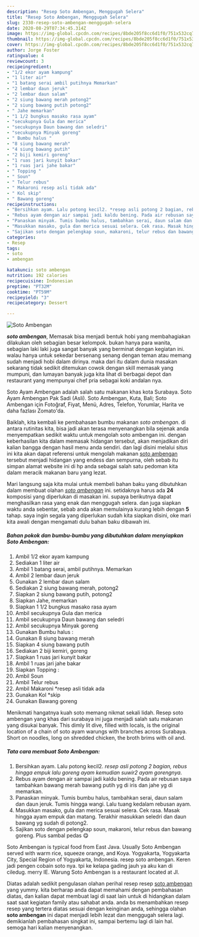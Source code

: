 ```yaml
---
description: "Resep Soto Ambengan, Menggugah Selera"
title: "Resep Soto Ambengan, Menggugah Selera"
slug: 2330-resep-soto-ambengan-menggugah-selera
date: 2020-08-29T07:34:45.314Z
image: https://img-global.cpcdn.com/recipes/8bde205f8cc6d1f0/751x532cq70/soto-ambengan-foto-resep-utama.jpg
thumbnail: https://img-global.cpcdn.com/recipes/8bde205f8cc6d1f0/751x532cq70/soto-ambengan-foto-resep-utama.jpg
cover: https://img-global.cpcdn.com/recipes/8bde205f8cc6d1f0/751x532cq70/soto-ambengan-foto-resep-utama.jpg
author: Jorge Foster
ratingvalue: 4
reviewcount: 3
recipeingredient:
- "1/2 ekor ayam kampung"
- "1 liter air"
- "1 batang serai ambil putihnya Memarkan"
- "2 lembar daun jeruk"
- "2 lembar daun salam"
- "2 siung bawang merah potong2"
- "2 siung bawang putih potong2"
- " Jahe memarkan"
- "1 1/2 bungkus masako rasa ayam"
- "secukupnya Gula dan merica"
- "secukupnya Daun bawang dan seledri"
- "secukupnya Minyak goreng"
- " Bumbu halus "
- "8 siung bawang merah"
- "4 siung bawang putih"
- "2 biji kemiri goreng"
- "1 ruas jari kunyit bakar"
- "1 ruas jari jahe bakar"
- " Topping "
- " Soun"
- " Telur rebus"
- " Makaroni resep asli tidak ada"
- " Kol skip"
- " Bawang goreng"
recipeinstructions:
- "Bersihkan ayam. Lalu potong kecil2. *resep asli potong 2 bagian, rebus hingga empuk lalu goreng ayam kemudian suwir2 ayam gorengnya*."
- "Rebus ayam dengan air sampai jadi kaldu bening. Pada air rebusan saya tambahkan bawang merah bawang putih yg di iris dan jahe yg di memarkan."
- "Panaskan minyak. Tumis bumbu halus, tambahkan serai, daun salam dan daun jeruk. Tumis hingga wangi. Lalu tuang kedalam rebusan ayam."
- "Masukkan masako, gula dan merica sesuai selera. Cek rasa. Masak hingga ayam empuk dan matang. Terakhir masukkan seledri dan daun bawang yg sudah di potong2."
- "Sajikan soto dengan pelengkap soun, makaroni, telur rebus dan bawang goreng. Plus sambal pedas 😋"
categories:
- Resep
tags:
- soto
- ambengan

katakunci: soto ambengan 
nutrition: 192 calories
recipecuisine: Indonesian
preptime: "PT32M"
cooktime: "PT59M"
recipeyield: "3"
recipecategory: Dessert

---
```



![Soto Ambengan](https://img-global.cpcdn.com/recipes/8bde205f8cc6d1f0/751x532cq70/soto-ambengan-foto-resep-utama.jpg)

<b><i>soto ambengan</i></b>, Memasak bisa menjadi bentuk hobi yang membahagiakan dilakukan oleh sebagian besar kelompok. bukan hanya para wanita, sebagian laki laki juga sangat banyak yang berminat dengan kegiatan ini. walau hanya untuk sekedar bersenang senang dengan teman atau memang sudah menjadi hobi dalam dirinya. maka dari itu dalam dunia masakan sekarang tidak sedikit ditemukan cowok dengan skill memasak yang mumpuni, dan lumayan banyak juga kita lihat di berbagai depot dan restaurant yang mempunyai chef pria sebagai koki andalan nya.

Soto Ayam Ambengan adalah salah satu makanan khas kota Surabaya. Soto Ayam Ambengan Pak Sadi (Asli). Soto Ambengan, Kuta, Bali; Soto Ambengan için Fotoğraf, Fiyat, Menü, Adres, Telefon, Yorumlar, Harita ve daha fazlası Zomato&#39;da.

Baiklah, kita kembali ke pembahasan bumbu makanan <i>soto ambengan</i>. di antara rutinitas kita, bisa jadi akan terasa menyenangkan bila sejenak anda menyempatkan sedikit waktu untuk mengolah soto ambengan ini. dengan keberhasilan kita dalam memasak hidangan tersebut, akan menjadikan diri kalian bangga dengan hasil menu anda sendiri. dan lagi disini melalui situs ini kita akan dapat referensi untuk mengolah makanan <u>soto ambengan</u> tersebut menjadi hidangan yang endess dan sempurna, oleh sebab itu simpan alamat website ini di hp anda sebagai salah satu pedoman kita dalam meracik makanan baru yang lezat.


Mari langsung saja kita mulai untuk membeli bahan baku yang dibutuhkan dalam membuat olahan <u><i>soto ambengan</i></u> ini. setidaknya harus ada <b>24</b> komposisi yang diperlukan di masakan ini. supaya berikutnya dapat menghasilkan rasa yang enak dan menggugah selera. dan juga siapkan waktu anda sebentar, sebab anda akan memulainya kurang lebih dengan <b>5</b> tahap. saya ingin segala yang diperlukan sudah kita siapkan disini, oke mari kita awali dengan mengamati dulu bahan baku dibawah ini.

<!--inarticleads1-->

##### Bahan pokok dan bumbu-bumbu yang dibutuhkan dalam menyiapkan Soto Ambengan:

1. Ambil 1/2 ekor ayam kampung
1. Sediakan 1 liter air
1. Ambil 1 batang serai, ambil putihnya. Memarkan
1. Ambil 2 lembar daun jeruk
1. Gunakan 2 lembar daun salam
1. Sediakan 2 siung bawang merah, potong2
1. Siapkan 2 siung bawang putih, potong2
1. Siapkan  Jahe, memarkan
1. Siapkan 1 1/2 bungkus masako rasa ayam
1. Ambil secukupnya Gula dan merica
1. Ambil secukupnya Daun bawang dan seledri
1. Ambil secukupnya Minyak goreng
1. Gunakan  Bumbu halus :
1. Gunakan 8 siung bawang merah
1. Siapkan 4 siung bawang putih
1. Sediakan 2 biji kemiri, goreng
1. Siapkan 1 ruas jari kunyit bakar
1. Ambil 1 ruas jari jahe bakar
1. Siapkan  Topping :
1. Ambil  Soun
1. Ambil  Telur rebus
1. Ambil  Makaroni *resep asli tidak ada
1. Gunakan  Kol *skip
1. Gunakan  Bawang goreng


Menikmati hangatnya kuah soto memang nikmat sekali lidah. Resep soto ambengan yang khas dari surabaya ini juga menjadi salah satu makanan yang disukai banyak. This dimly lit dive, filled with locals, is the original location of a chain of soto ayam warungs with branches across Surabaya. Short on noodles, long on shredded chicken, the broth brims with oil and. 

<!--inarticleads2-->

##### Tata cara membuat Soto Ambengan:

1. Bersihkan ayam. Lalu potong kecil2. *resep asli potong 2 bagian, rebus hingga empuk lalu goreng ayam kemudian suwir2 ayam gorengnya*.
1. Rebus ayam dengan air sampai jadi kaldu bening. Pada air rebusan saya tambahkan bawang merah bawang putih yg di iris dan jahe yg di memarkan.
1. Panaskan minyak. Tumis bumbu halus, tambahkan serai, daun salam dan daun jeruk. Tumis hingga wangi. Lalu tuang kedalam rebusan ayam.
1. Masukkan masako, gula dan merica sesuai selera. Cek rasa. Masak hingga ayam empuk dan matang. Terakhir masukkan seledri dan daun bawang yg sudah di potong2.
1. Sajikan soto dengan pelengkap soun, makaroni, telur rebus dan bawang goreng. Plus sambal pedas 😋


Soto Ambengan is typical food from East Java. Usually Soto Ambengan served with warm rice, squeeze orange, and Koya. Yogyakarta, Yogyakarta City, Special Region of Yogyakarta, Indonesia. resep soto ambengan. Keren jadi pengen cobain soto nya. tpi ke kelapa gading jauh ya aku kan di ciledug. merry IE. Warung Soto Ambengan is a restaurant located at Jl. 

Diatas adalah sedikit pengulasan olahan perihal resep resep <u>soto ambengan</u> yang yummy. kita berharap anda dapat memahami dengan pembahasan diatas, dan kalian dapat membuat lagi di saat lain untuk di hidangkan dalam saat saat kegiatan family atau sahabat anda. anda bs menambahkan resep resep yang tertera diatas sesuai dengan keinginan anda, sehingga olahan <b>soto ambengan</b> ini dapat menjadi lebih lezat dan menggugah selera lagi. demikianlah pembahasan singkat ini, sampai bertemu lagi di lain hal. semoga hari kalian menyenangkan.
